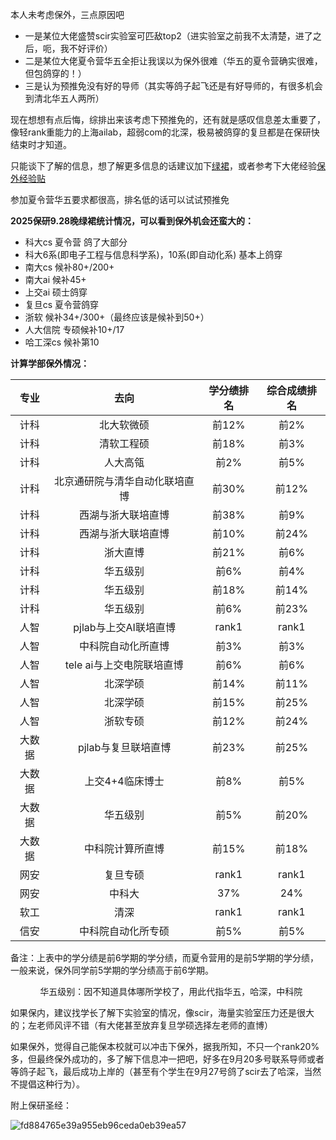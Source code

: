 本人未考虑保外，三点原因吧
* 一是某位大佬盛赞scir实验室可匹敌top2（进实验室之前我不太清楚，进了之后，呃，我不好评价）
* 二是某位大佬夏令营华五全拒让我误以为保外很难（华五的夏令营确实很难，但包鸽穿的！）
* 三是认为预推免没有好的导师（其实等鸽子起飞还是有好导师的，有很多机会到清北华五人两所）

现在想想有点后悔，综排出来该考虑下预推免的，还有就是感叹信息差太重要了，像轻rank重能力的上海ailab，超弱com的北深，极易被鸽穿的复旦都是在保研快结束时才知道。

只能谈下了解的信息，想了解更多信息的话建议加下[绿裙](https://github.com/CS-BAOYAN)，或者参考下大佬经验[保外经验贴](https://csbaoyan.top/%E4%BF%9D%E7%A0%94%E7%BB%8F%E9%AA%8C%E8%B4%B4/%E6%80%BB%E8%A7%88/)

参加夏令营华五要求都很高，排名低的话可以试试预推免

**2025保研9.28晚绿裙统计情况，可以看到保外机会还蛮大的：**

* 科大cs 夏令营 鸽了大部分
* 科大6系(即电子工程与信息科学系)，10系(即自动化系) 基本上鸽穿
* 南大cs 候补80+/200+
* 南大ai  候补45+
* 上交ai 硕士鸽穿
* 复旦cs 夏令营鸽穿
* 浙软 候补34+/300+（最终应该是候补到50+）
* 人大信院 专硕候补10+/17 
* 哈工深cs  候补第10

**计算学部保外情况：**

| **专业** | **去向** | **学分绩排名** | **综合成绩排名** |
|:--------:|:--------:|:----------:|:--------:|
| 计科 | 北大软微硕 | 前12%| 前2%|
| 计科 | 清软工程硕 | 前18%| 前3%|
| 计科 | 人大高瓴 |前2% | 前5%|
| 计科 | 北京通研院与清华自动化联培直博 | 前30%| 前12%|
| 计科 | 西湖与浙大联培直博 | 前38%| 前9%|
| 计科 | 西湖与浙大联培直博 | 前10%| 前24%|
| 计科 | 浙大直博 | 前21%| 前6%|
| 计科 | 华五级别  | 前6%| 前4%|
| 计科 | 华五级别  | 前18%| 前14%|
| 计科 |  华五级别 | 前6%| 前23%|
| 人智 | pjlab与上交AI联培直博 | rank1 | rank1|
| 人智 | 中科院自动化所直博 | 前3% | 前3% |
| 人智 | tele ai与上交电院联培直博 | 前6% | 前6%|
| 人智 | 北深学硕 | 前14%| 前11%|
| 人智 | 北深学硕 | 前15%| 前25%|
| 人智 | 浙软专硕 | 前12%|前24% |
| 大数据 | pjlab与复旦联培直博 |前23% |前25% |
| 大数据 | 上交4+4临床博士 | 前8%| 前5%|
| 大数据 |  华五级别 | 前5%| 前20%|
| 大数据 | 中科院计算所直博 |前15% |前18% |
| 网安 | 复旦专硕 | rank1| rank1|
| 网安 | 中科大 | 37%| 24%|
| 软工 |  清深 | rank1| rank1|
| 信安 | 中科院自动化所专硕 |前5% | 前5% |

备注：上表中的学分绩是前6学期的学分绩，而夏令营用的是前5学期的学分绩，一般来说，保外同学前5学期的学分绩高于前6学期。
      
&nbsp;&nbsp;&nbsp;&nbsp;&nbsp;&nbsp;&nbsp;&nbsp;&nbsp;&nbsp;&nbsp;&nbsp;华五级别：因不知道具体哪所学校了，用此代指华五，哈深，中科院

如果保内，建议找学长了解下实验室的情况，像scir，海量实验室压力还是很大的；左老师风评不错（有大佬甚至放弃复旦学硕选择左老师的直博）

如果保外，觉得自己能保本校就可以冲击下保外，据我所知，不只一个rank20%多，但最终保外成功的，多了解下信息冲一把吧，好多在9月20多号联系导师或者等鸽子起飞，最后成功上岸的（甚至有个学生在9月27号鸽了scir去了哈深，当然不提倡这种行为）。


附上保研圣经：

![fd884765e39a955eb96ceda0eb39ea57](https://github.com/user-attachments/assets/d73ee124-ae99-4fd1-8cab-65ece913327d)

